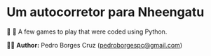 # Um autocorretor para Nheengatu

💾 🎲 A few games to play that were coded using Python.

👨‍💻 **Author:** Pedro Borges Cruz (pedroborgespc@gmail.com)

